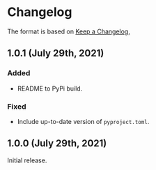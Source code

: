 # Changelog

The format is based on [Keep a Changelog](https://keepachangelog.com/en/1.0.0/),

## 1.0.1 (July 29th, 2021)

### Added
- README to PyPi build. 

### Fixed
- Include up-to-date version of `pyproject.toml`.

## 1.0.0 (July 29th, 2021)

Initial release.
